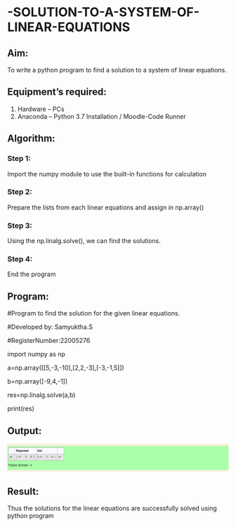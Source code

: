 # -SOLUTION-TO-A-SYSTEM-OF-LINEAR-EQUATIONS
## Aim:
To write a python program to find a solution to a system of linear equations.
## Equipment’s required:
1. 	Hardware – PCs
2. 	Anaconda – Python 3.7 Installation / Moodle-Code Runner
## Algorithm:
### Step 1: 
Import the numpy module to use the built-in functions for calculation
### Step 2: 
Prepare the lists from each linear equations and assign in np.array()
### Step 3: 
Using the np.linalg.solve(), we can find the solutions.
### Step 4: 
End the program
## Program:
#Program to find the solution for the given linear equations.

#Developed by: Samyuktha.S

#RegisterNumber:22005276

import numpy as np

a=np.array([[5,-3,-10],[2,2,-3],[-3,-1,5]])

b=np.array([-9,4,-1])

res=np.linalg.solve(a,b)

print(res)

## Output:
![output](/add.png)
## Result: 
Thus the solutions for the linear equations are successfully solved using python program

